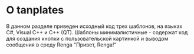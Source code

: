 # О tanplates
В данном разделе приведен исходный код трех шаблонов, на языках C#, Visual C++ и C++ (QT). Шаблоны минималистичные - содержат код для создания кнопки с пользовательской картинкой и выводом сообщения в среду Renga "Привет, Renga!"
